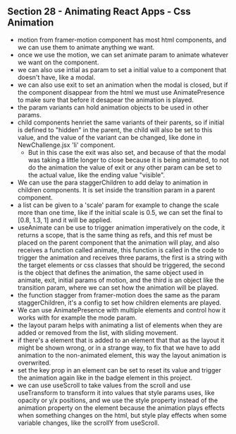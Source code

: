 ## Section 28 - Animating React Apps - Css Animation

* motion from framer-motion component has most html components, and we can use them to animate anything we want.
* once we use the motion, we can set animate param to animate whatever we want on the component.
* we can also use intial as param to set a initial value to a component that doesn't have, like a modal.
* we can also use exit to set an animation when the modal is closed, but if the component disappear from the html we must use AnimatePresence to make sure that before it desapear the animation is played.
* the param variants can hold animation objects to be used in other params.
* child components henriet the same variants of their parents, so if initial is defined to "hidden" in the parent, the child will also be set to this value, and the value of the variant can be changed, like done in NewChallenge.jsx 'li' component.
    - But in this case the exit was also set, and because of that the modal was taking a little longer to close because it is being animated, to not do the animation the value of exit or any other param can be set to the actual value, like the ending value "visible".
* We can use the para staggerChildren to add delay to animation in children components. It is set inside the transition param in a parent component.
* a list can be given to a 'scale' param for example to change the scale more than one time, like if the initial scale is 0.5, we can set the final to [0.8, 1.3, 1] and it will be applied.
* useAnimate can be use to trigger animation imperatively on the code, it returns a scope, that is the same thing as refs, and this ref must be placed on the parent component that the animation will play, and also receives a function called animate, this function is called in the code to trigger the animation and receives three params, the first is a string with the target elements or css classes that should be triggered, the second is the object that defines the animation, the same object used in animate, exit, initial params of motion, and the third is an object like the transition param, where we can set how the animation will be played.
* the function stagger from framer-motion does the same as the param staggerChildren, it's a config to set how children elements are played.
* We can use AnimatePresence with multiple elements and control how it works with for example the mode param.
* the layout param helps with animating a list of elements when they are added or removed from the list, with sliding movement.
* if there's a element that is added to an element that that as the layout it might be shown wrong, or in a strange way, to fix that we have to add animation to the non-animated element, this way the layout animation is overwrited.
* set the key prop in an element can be set to reset its value and trigger the animation again like in the badge element in this project.
* we can use useScroll to take values from the scroll and use useTransform to transform it into values that style params uses, like opacity or y/x positions, and we use the style property instead of the animation property on the element because the animation plays effects when something changes on the html, but style play effects when some variable changes, like the scrollY from useScroll.
